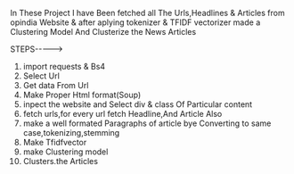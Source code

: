 In These Project I have Been fetched all The Urls,Headlines & Articles from opindia Website & after aplying tokenizer & TFIDF vectorizer made a Clustering Model
And Clusterize the News Articles


STEPS----->
1. import requests & Bs4
2. Select Url
3. Get data From Url
4. Make Proper Html format(Soup)
5. inpect the website and Select div & class Of Particular content
6. fetch urls,for every url fetch Headline,And Article Also
7. make a well formated Paragraphs of article bye Converting to same case,tokenizing,stemming
8. Make Tfidfvector
9. make Clustering model
10. Clusters.the Articles
